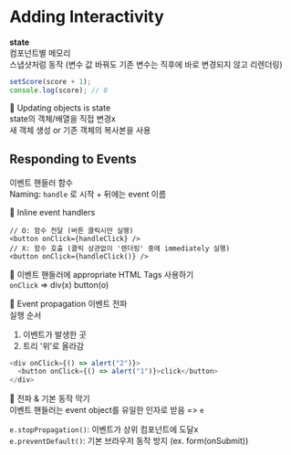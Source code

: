 # Adding Interactivity

**state**  
컴포넌트별 메모리  
스냅샷처럼 동작 (변수 값 바꿔도 기존 변수는 직후에 바로 변경되지 않고 리렌더링)

```javascript
setScore(score + 1);
console.log(score); // 0
```

🧚 Updating objects is state  
state의 객체/배열을 직접 변경x  
새 객체 생성 or 기존 객체의 복사본을 사용

## Responding to Events

이벤트 핸들러 함수  
Naming: `handle` 로 시작 + 뒤에는 event 이름

🧚 Inline event handlers

```jaavscript
// O: 함수 전달 (버튼 클릭시만 실행)
<button onClick={handleClick} />
// X: 함수 호출 (클릭 상관없이 '렌더링' 중에 immediately 실행)
<button onClick={handleClick()} />
```

🧚 이벤트 핸들러에 appropriate HTML Tags 사용하기  
`onClick` => div(x) button(o)

🧚 Event propagation 이벤트 전파  
실행 순서

1. 이벤트가 발생한 곳
2. 트리 '위'로 올라감

```javascript
<div onClick={() => alert("2")}>
  <button onClick={() => alert("1")}>click</button>
</div>
```

🧚 전파 & 기본 동작 막기  
이벤트 핸들러는 event object를 유일한 인자로 받음 => `e`

`e.stopPropagation()`: 이벤트가 상위 컴포넌트에 도달x  
`e.preventDefault()`: 기본 브라우저 동작 방지 (ex. form(onSubmit))
